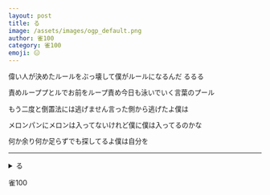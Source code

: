 ```yaml
---
layout: post
title: る
image: /assets/images/ogp_default.png
author: 雀100
category: 雀100
emoji: 😑
---
```


<div class="tanka-area" style="font-size: 95%;"><div class="tanka">
<p>偉い人が決めたルールをぶっ壊して僕がルールになるんだ るるる</p>
<p>責めループプとルでお前をループ責め今日も泳いでいく言葉のプール</p>
<p>もう二度と倒置法には逃げません言った側から逃げたよ僕は</p>
<p>メロンパンにメロンは入ってないけれど僕に僕は入ってるのかな</p>
<p>何か余り何か足らずでも探してるよ僕は自分を</p></div></div>

---

<details><summary>る</summary>
偉い人が決めたルールをぶっ壊して僕がルールになるんだ るるる<br/>
責めループプとルでお前をループ責め今日も泳いでいく言葉のプール<br/>
もう二度と倒置法には逃げません言った側から逃げたよ僕は<br/>
メロンパンにメロンは入ってないけれど僕に僕は入ってるのかな<br/>
何か余り何か足らずでも探してるよ僕は自分を<br/>
</details>

雀100

